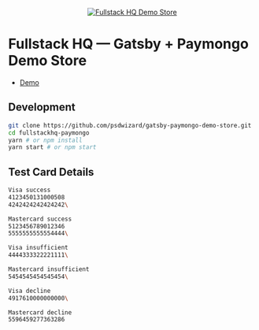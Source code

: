 <p align="center">
  <a href="https://psdwizard.github.io/fullstackhq-paymongo/">
    <img src="https://psdwizard.github.io/fullstackhq-paymongo/assets/fshq-demo-store.png" alt="Fullstack HQ Demo Store" />
  </a>
</p>

# Fullstack HQ &mdash; Gatsby + Paymongo Demo Store
* [Demo](https://psdwizard.github.io/gatsby-paymongo-demo-store/)

## Development

```bash
git clone https://github.com/psdwizard/gatsby-paymongo-demo-store.git
cd fullstackhq-paymongo
yarn # or npm install
yarn start # or npm start
```

## Test Card Details
```bash
Visa success
4123450131000508
4242424242424242\

Mastercard success
5123456789012346
5555555555554444\

Visa insufficient
4444333322221111\

Mastercard insufficient
5454545454545454\

Visa decline
4917610000000000\

Mastercard decline
5596459277363286
```